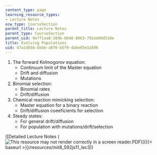 ```yaml
---
content_type: page
learning_resource_types:
- Lecture Notes
ocw_type: CourseSection
parent_title: Lecture Notes
parent_type: CourseSection
parent_uid: 9e7f1aa8-38db-6648-8063-791ee60d518e
title: Evolving Populations
uid: 47a1db56-bbb6-a070-b5f9-dabe05e1a596
---
```


1.  The forward Kolmogorov equation:
    *   Continuum limit of the Master equation
    *   Drift and diffusion
    *   Mutations
2.  Binomial selection:
    *   Binomial rates
    *   Drift/diffusion
3.  Chemical reaction mimicking selection:
    *   Master equation for a binary reaction
    *   Drift/diffusion coeeficients for selection
4.  Steady states:
    *   For general drift/diffusion
    *   For population with mutations/drift/selection

([Detailed Lecture Notes (![This resource may not render correctly in a screen reader.](/images/inacessible.gif)PDF)]({{< baseurl >}}/resources/mit8_592js11_lec3))